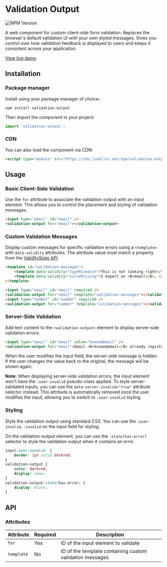 # Validation Output
![NPM Version](https://img.shields.io/npm/v/validation-output)

A web component for custom client-side form validation. Replaces the browser's default validation UI with your own styled messages. 
Gives you control over how validation feedback is displayed to users and keeps it consistent across your application.

[View live demo](https://sandersander.github.io/validation-output/demo.html)

## Installation

### Package manager

Install using your package manager of choice:

```shell
npm install validation-output
```

Then import the component in your project:

```js
import 'validation-output';
```

### CDN

You can also load the component via CDN:

```html
<script type="module" src="https://cdn.jsdelivr.net/npm/validation-output@latest/validation-output.min.js"></script>
```

## Usage

### Basic Client-Side Validation

Use the `for` attribute to associate the validation output with an input element. 
This allows you to control the placement and styling of validation messages.

```html
<input type="email" id="email" />
<validation-output for="email"></validation-output>
```

### Custom Validation Messages

Display custom messages for specific validation errors using a `<template>` with `data-validity` attributes. 
The attribute value must match a property from the 
[ValidityState API](https://developer.mozilla.org/en-US/docs/Web/API/ValidityState).


```html
<template id="validation-messages">
    <template data-validity="typeMismatch">This is not looking right</template>
    <template data-validity="valueMissing">I expect an <b>email</b>, <i>darling!</i></template>
</template>

<input type="email" id="email" required />
<validation-output for="email" template="validation-messages"></validation-output>
<input type="number" id="number" required />
<validation-output for="number" template="validation-messages"></validation-output>
```

### Server-Side Validation

Add text content to the `<validation-output>` element to display server-side validation errors:

```html
<input type="email" id="email" value="known@email" />
<validation-output for="email">Email <b>known@email</b> already registered</validation-output>
```

When the user modifies the input field, the server-side message is hidden.
If the user changes the value back to the original, the message will be shown again.

**Note:** When displaying server-side validation errors, the input element won't have the `:user-invalid` pseudo-class applied. 
To style server-validated inputs, you can use the `data-server-invalid="true"` attribute selector instead. 
This attribute is automatically removed once the user modifies the input, allowing you to switch to `:user-invalid` styling.

### Styling

Style the validation output using standard CSS. 
You can use the `:user-invalid`, `:invalid` on the input field for styling.

On the validation-output element, you can use the `:state(has-error)` selector to style 
the validation output when it contains an error.

```css
input:user-invalid  {
    border: 1px solid darkred;
}
validation-output {
    color: darkred;
    display: none;
}
validation-output:state(has-error) {
    display: block;
}
```

## API

### Attributes

| Attribute  | Required | Description                                              |
|------------|----------|----------------------------------------------------------|
| `for`      | Yes      | ID of the input element to validate                      |
| `template` | No       | ID of the template containing custom validation messages |
